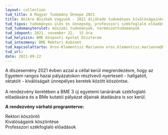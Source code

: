 ```yaml
---
layout: collection
tud_title: A Magyar Tudomány Ünnepe 2021
title: Akikre Büszkék Vagyunk - 2021 díjátadó tudományos kíválóságainknak és professzori székfoglaló ünnepség 
tud_tipus: tudományos ülés és ünnepség, professzori székfoglaló előadás, díjátadó és köszöntés
tud_tudomanyterulet: műszaki tudományok, természettudományok
tud_idopont: 2021. november 22.  15 óra
tud_helyszin: BME Központi épület Díszterem
tud_intezmeny: BME Rektori Kabinet
tud_kapcsolattarto: Oros-Klementisz Marianna oros.klementisz.marianna@bme.hu 463-2289
tud_url: 
date: 2021-09-22
---
```

A díszesemény  2021 évben azzal a céllal kerül megrendezésre, hogy az Egyetem rangos hazai pályázatokon résztvevő nyerteseit - hallgatóit, oktatóit - kiválóságait ünnepélyes keretek között köszöntse. <br>  
A rendezvény keretében a BME 3 új egyetemi tanárának székfoglaló előadására és a BMe kutatói pályázat díjainak átadására is sor kerül.

<b>A rendezvény várható programterve: </b>

Rektori köszöntő<br>
Kiválóságaink köszöntése<br>
Professzori székfoglaló előadások 
